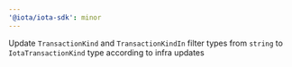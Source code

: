 ```yaml
---
'@iota/iota-sdk': minor
---
```


Update `TransactionKind` and `TransactionKindIn` filter types from `string` to `IotaTransactionKind` type according to infra updates
